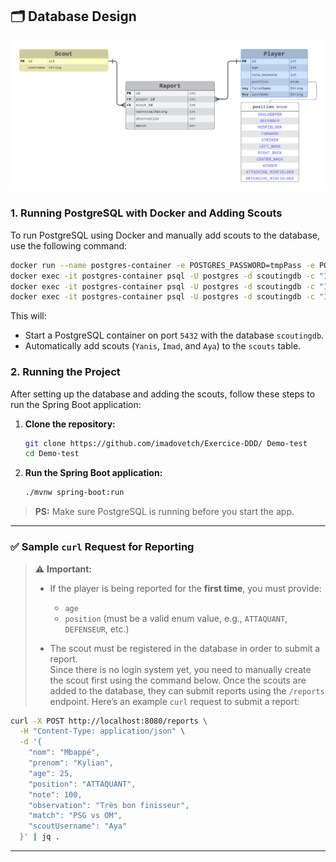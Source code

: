 ## 🗂️ Database Design

![Database Design](./docs/mtcha.png)

### 1. **Running PostgreSQL with Docker and Adding Scouts**

To run PostgreSQL using Docker and manually add scouts to the database, use the following command:

```bash
docker run --name postgres-container -e POSTGRES_PASSWORD=tmpPass -e POSTGRES_USER=postgres -e POSTGRES_DB=scoutingdb -p 5432:5432 -d postgres:13 && \
docker exec -it postgres-container psql -U postgres -d scoutingdb -c "INSERT INTO scout (username) VALUES ('Yanis');" && \
docker exec -it postgres-container psql -U postgres -d scoutingdb -c "INSERT INTO scout (username) VALUES ('Imad');" && \
docker exec -it postgres-container psql -U postgres -d scoutingdb -c "INSERT INTO scout (username) VALUES ('Aya');"
```

This will:
- Start a PostgreSQL container on port `5432` with the database `scoutingdb`.
- Automatically add scouts (`Yanis`, `Imad`, and `Aya`) to the `scouts` table.

### 2. **Running the Project**

After setting up the database and adding the scouts, follow these steps to run the Spring Boot application:

1. **Clone the repository:**
   ```bash
   git clone https://github.com/imadovetch/Exercice-DDD/ Demo-test
   cd Demo-test
   ```

2. **Run the Spring Boot application:**
   ```bash
   ./mvnw spring-boot:run
   ```

> **PS:** Make sure PostgreSQL is running before you start the app.

---

### ✅ **Sample `curl` Request for Reporting**

> ⚠️ **Important:**  
> - If the player is being reported for the **first time**, you must provide:
>   - `age`
>   - `position` (must be a valid enum value, e.g., `ATTAQUANT`, `DEFENSEUR`, etc.)
> 
> - The scout must be registered in the database in order to submit a report.  
>  Since there is no login system yet, you need to manually create the scout first using the command below.
Once the scouts are added to the database, they can submit reports using the `/reports` endpoint. Here’s an example `curl` request to submit a report:

```bash
curl -X POST http://localhost:8080/reports \
  -H "Content-Type: application/json" \
  -d '{
    "nom": "Mbappé",
    "prenom": "Kylian",
    "age": 25,
    "position": "ATTAQUANT",
    "note": 100,
    "observation": "Très bon finisseur",
    "match": "PSG vs OM",
    "scoutUsername": "Aya"
  }' | jq .
```

---


